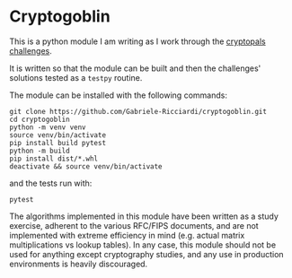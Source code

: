 # Cryptogoblin
This is a python module I am writing as I work through the [cryptopals challenges](https://cryptopals.com/).

It is written so that the module can be built and then the challenges' solutions tested as a `testpy` routine.

The module can be installed with the following commands:

```console
git clone https://github.com/Gabriele-Ricciardi/cryptogoblin.git
cd cryptogoblin
python -m venv venv
source venv/bin/activate
pip install build pytest
python -m build
pip install dist/*.whl
deactivate && source venv/bin/activate
```
and the tests run with:
```console
pytest
```

The algorithms implemented in this module have been written as a study exercise, adherent to the various RFC/FIPS documents,
and are not implemented with extreme efficiency in mind (e.g. actual matrix multiplications vs lookup tables). 
In any case, this module should not be used for anything except cryptography studies, and any use in production
environments is heavily discouraged.
